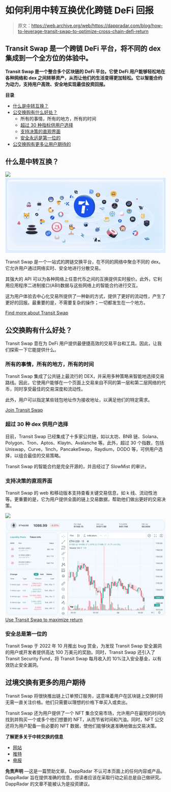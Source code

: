 # 如何利用中转互换优化跨链 DeFi 回报

> 原文：<https://web.archive.org/web/https://dappradar.com/blog/how-to-leverage-transit-swap-to-optimize-cross-chain-defi-return>

## Transit Swap 是一个跨链 DeFi 平台，将不同的 dex 集成到一个全方位的体验中。

**Transit Swap 是一个整合多个区块链的 DeFi 平台。它使 DeFi 用户能够轻松地在各种网络和 dex 之间转移资产，从而让他们的生活变得更加轻松。它以智能合约为动力，支持用户高效、安全地实现最佳投资回报。**

**目录**

*   [什么是中转互换？](https://web.archive.org/web/20221206090706/https://dappradar.com/blog/how-to-leverage-transit-swap-to-optimize-cross-chain-defi-return/#what)
*   [公交换购有什么好处？](https://web.archive.org/web/20221206090706/https://dappradar.com/blog/how-to-leverage-transit-swap-to-optimize-cross-chain-defi-return/#benefits)
    *   所有的事情，所有的地方，所有的时间
    *   [超过 30 种指标供用户选择](https://web.archive.org/web/20221206090706/https://dappradar.com/blog/how-to-leverage-transit-swap-to-optimize-cross-chain-defi-return/#over)
    *   [支持决策的直观界面](https://web.archive.org/web/20221206090706/https://dappradar.com/blog/how-to-leverage-transit-swap-to-optimize-cross-chain-defi-return/#intuitive)
    *   [安全永远是第一位的](https://web.archive.org/web/20221206090706/https://dappradar.com/blog/how-to-leverage-transit-swap-to-optimize-cross-chain-defi-return/#secutiry)
*   [公交换购有更多让用户期待的](https://web.archive.org/web/20221206090706/https://dappradar.com/blog/how-to-leverage-transit-swap-to-optimize-cross-chain-defi-return/#more)

## 什么是中转互换？

![](img/2c84f273a900d075d18bb8a206315efc.png)![](img/417c05a79c0815c9d00c9781d92f3959.png)

Transit Swap 是一个一站式的跨链交换平台，在不同的网络中聚合不同的 dex。它允许用户通过网络实时、安全地进行分散交易。

其强大的 API 可以为各种网络上任意代币之间的互换提供实时报价。此外，它利用应用程序二进制接口(ABI)数据与这些网络上的智能合约进行交互。

这为用户体验去中心化交易所提供了一种新的方式，提供了更好的流动性，产生了更好的回报。最重要的是，不需要复杂的操作；一切都发生在一个地方。

[Find more about Transit Swap](https://web.archive.org/web/20221206090706/https://www.transit.finance/en/)

## 公交换购有什么好处？

Transit Swap 意在为 DeFi 用户提供最便捷高效的交易平台和工具。因此，让我们探索一下它能提供什么。

### 所有的事情，所有的地方，所有的时间

Transit Swap 集成了公共链上最流行的 DEX，并采用多种策略来智能地选择交易路线。因此，它使用户能够在一个页面上交易来自不同的第一层和第二层网络的代币，同时享受最佳的交易深度和流动性。

此外，用户可以指定某些钱包地址作为接收地址，以满足他们的特定需求。

[Join Transit Swap](https://web.archive.org/web/20221206090706/https://www.transit.finance/en/)

### 超过 30 种 dex 供用户选择

目前，Transit Swap 已经集成了十多家公共链，如以太坊、BNB 链、Solana、Polygon、Tron、Aptos、Klaytn、Avalanche 等。此外，超过 30 个指数，包括 Uniswap，Curve，1inch，PancakeSwap，Raydium，DODO 等，可供用户选择，以组合最佳的交易策略。

Transit Swap 的智能合约是完全开源的，并且经过了 SlowMist 的审计。

### 支持决策的直观界面

Transit Swap 的 web 和移动版本支持查看关键交易信息，如 k 线、流动性池等。更重要的是，它为用户提供全面的链上交易数据，帮助他们做出更好的交易决策。

![](img/de8bd8981fbf10645ebc73035002ac4c.png)![](img/f58d8170ff41c9a37b1a7c434078f4b0.png)[Use Transit Swap to maximize return](https://web.archive.org/web/20221206090706/https://www.transit.finance/en/)

### 安全总是第一位的

Transit Swap 于 2022 年 10 月推出 bug 赏金，为发现 Transit Swap 安全漏洞的用户或开发者提供高达 100 万美元的奖励。同时，Transit Swap 还引入了 Transit Security Fund，将 Transit Swap 每月收入的 10%注入安全基金，以有效防止安全漏洞。

## 过境交换有更多的用户期待

Transit Swap 将很快推出链上订单预订服务，这意味着用户在区块链上交换时将无需一直关注价格。他们只需要以理想的价格下单买入或卖出。

Transit Swap 还为用户提供了一个 NFT 集合交易市场，允许用户在最短的时间内找到并购买一个或多个他们想要的 NFT，从而节省时间和汽油。同时，NFT 公交还将为用户配备一些必要的 NFT 数据，使他们能够快速准确地做出交易决策。

**了解更多关于中转交换的信息**

*   [网站](https://web.archive.org/web/20221206090706/https://www.transit.finance/en/)
*   [推特](https://web.archive.org/web/20221206090706/https://twitter.com/TransitFinance)
*   [电报](https://web.archive.org/web/20221206090706/https://t.me/Transit_Finance)

**免责声明** —这是一篇赞助文章。DappRadar 不认可本页面上的任何内容或产品。DappRadar 旨在提供准确的信息，但读者应该在采取行动之前总是自己做研究。DappRadar 的文章不能被认为是投资建议。